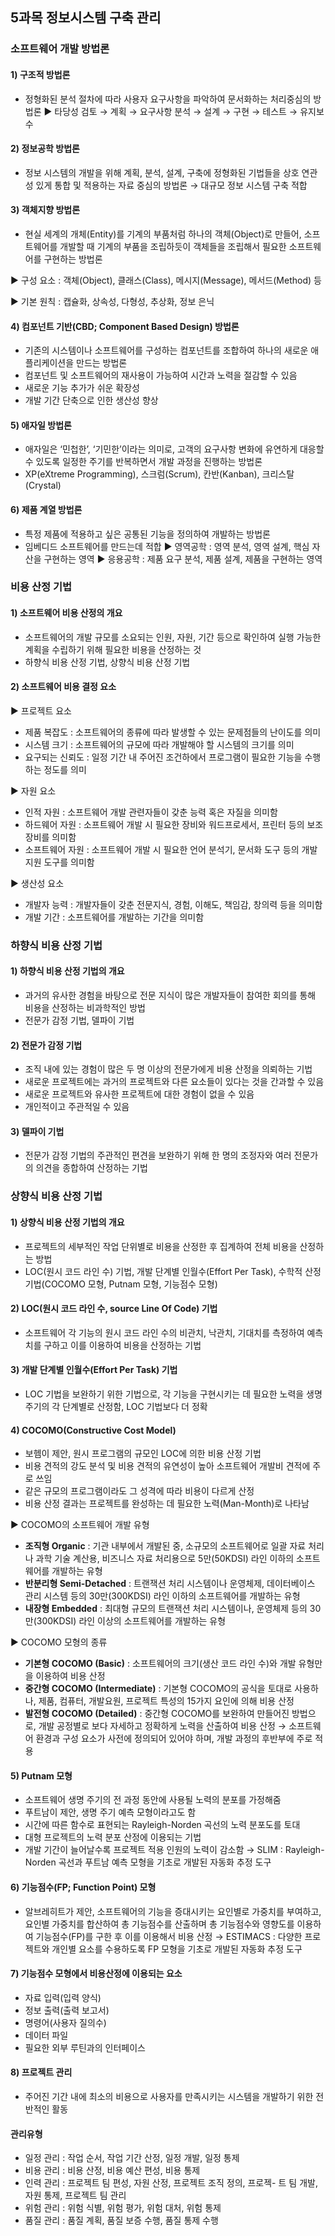 <h2 id="5과목-정보시스템-구축-관리">5과목 정보시스템 구축 관리</h2>
<h3 id="소프트웨어-개발-방법론">소프트웨어 개발 방법론</h3>
<h4 id="1-구조적-방법론">1) 구조적 방법론</h4>
<ul>
<li>정형화된 분석 절차에 따라 사용자 요구사항을 파악하여 문서화하는 처리중심의 방법론
▶ 타당성 검토 → 계획 → 요구사항 분석 → 설계 → 구현 → 테스트 → 유지보수</li>
</ul>
<h4 id="2-정보공학-방법론">2) 정보공학 방법론</h4>
<ul>
<li>정보 시스템의 개발을 위해 계획, 분석, 설계, 구축에 정형화된 기법들을 상호 연관성 있게 통합 및 적용하는 자료 중심의 방법론 → 대규모 정보 시스템 구축 적합</li>
</ul>
<h4 id="3-객체지향-방법론">3) 객체지향 방법론</h4>
<ul>
<li>현실 세계의 개체(Entity)를 기계의 부품처럼 하나의 객체(Object)로 만들어, 소프트웨어를 개발할 때 기계의 부품을 조립하듯이 객체들을 조립해서 필요한 소프트웨어를 구현하는 방법론</li>
</ul>
<p>▶ 구성 요소 : 객체(Object), 클래스(Class), 메시지(Message), 메서드(Method) 등</p>
<p>▶ 기본 원칙 : 캡슐화, 상속성, 다형성, 추상화, 정보 은닉</p>
<h4 id="4-컴포넌트-기반cbd-component-based-design-방법론">4) 컴포넌트 기반(CBD; Component Based Design) 방법론</h4>
<ul>
<li>기존의 시스템이나 소프트웨어를 구성하는 컴포넌트를 조합하여 하나의 새로운 애플리케이션을 만드는 방법론</li>
<li>컴포넌트 및 소프트웨어의 재사용이 가능하여 시간과 노력을 절감할 수 있음</li>
<li>새로운 기능 추가가 쉬운 확장성</li>
<li>개발 기간 단축으로 인한 생산성 향상</li>
</ul>
<h4 id="5-애자일-방법론">5) 애자일 방법론</h4>
<ul>
<li>애자일은 ‘민첩한’, ‘기민한’이라는 의미로, 고객의 요구사항 변화에 유연하게 대응할 수 있도록 일정한 주기를 반복하면서 개발 과정을 진행하는 방법론</li>
<li>XP(eXtreme Programming), 스크럼(Scrum), 칸반(Kanban), 크리스탈(Crystal)</li>
</ul>
<h4 id="6-제품-계열-방법론">6) 제품 계열 방법론</h4>
<ul>
<li>특정 제품에 적용하고 싶은 공통된 기능을 정의하여 개발하는 방법론</li>
<li>임베디드 소프트웨어를 만드는데 적합
▶ 영역공학 : 영역 분석, 영역 설계, 핵심 자산을 구현하는 영역
▶ 응용공학 : 제품 요구 분석, 제품 설계, 제품을 구현하는 영역</li>
</ul>
<h3 id="비용-산정-기법">비용 산정 기법</h3>
<h4 id="1-소프트웨어-비용-산정의-개요">1) 소프트웨어 비용 산정의 개요</h4>
<ul>
<li>소프트웨어의 개발 규모를 소요되는 인원, 자원, 기간 등으로 확인하여 실행 가능한 계획을 수립하기 위해 필요한 비용을 산정하는 것</li>
<li>하향식 비용 산정 기법, 상향식 비용 산정 기법</li>
</ul>
<h4 id="2-소프트웨어-비용-결정-요소">2) 소프트웨어 비용 결정 요소</h4>
<p>▶ 프로젝트 요소</p>
<ul>
<li>제품 복잡도 : 소프트웨어의 종류에 따라 발생할 수 있는 문제점들의 난이도를 의미</li>
<li>시스템 크기 : 소프트웨어의 규모에 따라 개발해야 할 시스템의 크기를 의미</li>
<li>요구되는 신뢰도 : 일정 기간 내 주어진 조건하에서 프로그램이 필요한 기능을 수행하는 정도를 의미</li>
</ul>
<p>▶ 자원 요소</p>
<ul>
<li>인적 자원 : 소프트웨어 개발 관련자들이 갖춘 능력 혹은 자질을 의미함</li>
<li>하드웨어 자원 : 소프트웨어 개발 시 필요한 장비와 워드프로세서, 프린터 등의 보조 장비를 의미함</li>
<li>소프트웨어 자원 : 소프트웨어 개발 시 필요한 언어 분석기, 문서화 도구 등의 개발 지원 도구를 의미함</li>
</ul>
<p>▶ 생산성 요소</p>
<ul>
<li>개발자 능력 : 개발자들이 갖춘 전문지식, 경험, 이해도, 책임감, 창의력 등을 의미함</li>
<li>개발 기간 : 소프트웨어를 개발하는 기간을 의미함</li>
</ul>
<h3 id="하향식-비용-산정-기법">하향식 비용 산정 기법</h3>
<h4 id="1-하향식-비용-산정-기법의-개요">1) 하향식 비용 산정 기법의 개요</h4>
<ul>
<li>과거의 유사한 경험을 바탕으로 전문 지식이 많은 개발자들이 참여한 회의를 통해 비용을 산정하는 비과학적인 방법</li>
<li>전문가 감정 기법, 델파이 기법</li>
</ul>
<h4 id="2-전문가-감정-기법">2) 전문가 감정 기법</h4>
<ul>
<li>조직 내에 있는 경험이 많은 두 명 이상의 전문가에게 비용 산정을 의뢰하는 기법</li>
<li>새로운 프로젝트에는 과거의 프로젝트와 다른 요소들이 있다는 것을 간과할 수 있음</li>
<li>새로운 프로젝트와 유사한 프로젝트에 대한 경험이 없을 수 있음</li>
<li>개인적이고 주관적일 수 있음</li>
</ul>
<h4 id="3-델파이-기법">3) 델파이 기법</h4>
<ul>
<li>전문가 감정 기법의 주관적인 편견을 보완하기 위해 한 명의 조정자와 여러 전문가의 의견을 종합하여 산정하는 기법</li>
</ul>
<h3 id="상향식-비용-산정-기법">상향식 비용 산정 기법</h3>
<h4 id="1-상향식-비용-산정-기법의-개요">1) 상향식 비용 산정 기법의 개요</h4>
<ul>
<li>프로젝트의 세부적인 작업 단위별로 비용을 산정한 후 집계하여 전체 비용을 산정하는 방법</li>
<li>LOC(원시 코드 라인 수) 기법, 개발 단계별 인월수(Effort Per Task), 
수학적 산정 기법(COCOMO 모형, Putnam 모형, 기능점수 모형)</li>
</ul>
<h4 id="2-loc원시-코드-라인-수-source-line-of-code-기법">2) LOC(원시 코드 라인 수, source Line Of Code) 기법</h4>
<ul>
<li>소프트웨어 각 기능의 원시 코드 라인 수의 비관치, 낙관치, 기대치를 측정하여 예측치를 구하고 이를 이용하여 비용을 산정하는 기법</li>
</ul>
<h4 id="3-개발-단계별-인월수effort-per-task-기법">3) 개발 단계별 인월수(Effort Per Task) 기법</h4>
<ul>
<li>LOC 기법을 보완하기 위한 기법으로, 각 기능을 구현시키는 데 필요한 노력을 생명 주기의 각 단계별로 산정함, LOC 기법보다 더 정확</li>
</ul>
<h4 id="4-cocomoconstructive-cost-model">4) COCOMO(Constructive Cost Model)</h4>
<ul>
<li>보헴이 제안, 원시 프로그램의 규모인 LOC에 의한 비용 산정 기법</li>
<li>비용 견적의 강도 분석 및 비용 견적의 유연성이 높아 소프트웨어 개발비 견적에 주로 쓰임</li>
<li>같은 규모의 프로그램이라도 그 성격에 따라 비용이 다르게 산정</li>
<li>비용 산정 결과는 프로젝트를 완성하는 데 필요한 노력(Man-Month)로 나타남</li>
</ul>
<p>▶ COCOMO의 소프트웨어 개발 유형</p>
<ul>
<li><strong>조직형 Organic</strong> : 기관 내부에서 개발된 중, 소규모의 소프트웨어로 일괄 자료 처리나 과학 기술 계산용, 비즈니스 자료 처리용으로 5만(50KDSI) 라인 이하의 소프트웨어를 개발하는 유형</li>
<li><strong>반분리형 Semi-Detached</strong> : 트랜잭션 처리 시스템이나 운영체제, 데이터베이스 관리 시스템 등의 30만(300KDSI) 라인 이하의 소프트웨어를 개발하는 유형</li>
<li><strong>내장형 Embedded</strong> : 최대형 규모의 트랜잭션 처리 시스템이나, 운영체제 등의 30만(300KDSI) 라인 이상의 소프트웨어를 개발하는 유형</li>
</ul>
<p>▶ COCOMO 모형의 종류</p>
<ul>
<li><strong>기본형 COCOMO (Basic)</strong> : 소프트웨어의 크기(생산 코드 라인 수)와 개발 유형만을 이용하여 비용 산정</li>
<li><strong>중간형 COCOMO (Intermediate)</strong> : 기본형 COCOMO의 공식을 토대로 사용하나, 제품, 컴퓨터, 개발요원, 프로젝트 특성의 15가지 요인에 의해 비용 산정</li>
<li><strong>발전형 COCOMO (Detailed)</strong> : 중간형 COCOMO를 보완하여 만들어진 방법으로, 개발 공정별로 보다 자세하고 정확하게 노력을 산출하여 비용 산정
→ 소프트웨어 환경과 구성 요소가 사전에 정의되어 있어야 하며, 개발 과정의 후반부에 주로 적용</li>
</ul>
<h4 id="5-putnam-모형">5) Putnam 모형</h4>
<ul>
<li>소프트웨어 생명 주기의 전 과정 동안에 사용될 노력의 분포를 가정해줌</li>
<li>푸트남이 제안, 생명 주기 예측 모형이라고도 함</li>
<li>시간에 따른 함수로 표현되는 Rayleigh-Norden 곡선의 노력 분포도를 토대</li>
<li>대형 프로젝트의 노력 분포 산정에 이용되는 기법</li>
<li>개발 기간이 늘어날수록 프로젝트 적용 인원의 노력이 감소함
→ SLIM : Rayleigh-Norden 곡선과 푸트남 예측 모형을 기초로 개발된 자동화 추정 도구</li>
</ul>
<h4 id="6-기능점수fp-function-point-모형">6) 기능점수(FP; Function Point) 모형</h4>
<ul>
<li>알브레히트가 제안, 소프트웨어의 기능을 증대시키는 요인별로 가중치를 부여하고, 요인별 가중치를 합산하여 총 기능점수를 산출하며 총 기능점수와 영향도를 이용하여 기능점수(FP)를 구한 후 이를 이용해서 비용 산정
→ ESTIMACS : 다양한 프로젝트와 개인별 요소를 수용하도록 FP 모형을 기초로 개발된 자동화 추정 도구</li>
</ul>
<h4 id="7-기능점수-모형에서-비용산정에-이용되는-요소">7) 기능점수 모형에서 비용산정에 이용되는 요소</h4>
<ul>
<li>자료 입력(입력 양식)</li>
<li>정보 출력(출력 보고서)</li>
<li>명령어(사용자 질의수)</li>
<li>데이터 파일</li>
<li>필요한 외부 루틴과의 인터페이스</li>
</ul>
<h4 id="8-프로젝트-관리">8) 프로젝트 관리</h4>
<ul>
<li>주어진 기간 내에 최소의 비용으로 사용자를 만족시키는 시스템을 개발하기 위한 전반적인 활동</li>
</ul>
<h4 id="관리유형">관리유형</h4>
<ul>
<li>일정 관리 : 작업 순서, 작업 기간 산정, 일정 개발, 일정 통제</li>
<li>비용 관리 : 비용 산정, 비용 예산 편성, 비용 통제</li>
<li>인력 관리 : 프로젝트 팀 편성, 자원 산정, 프로젝트 조직 정의, 프로젝- 트 팀 개발, 자원 통제, 프로젝트 팀 관리</li>
<li>위험 관리 : 위험 식별, 위험 평가, 위험 대처, 위험 통제</li>
<li>품질 관리 : 품질 계획, 품질 보증 수행, 품질 통제 수행</li>
</ul>